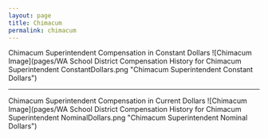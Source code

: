 ```yaml
---
layout: page
title: Chimacum
permalink: chimacum
---
```



Chimacum Superintendent Compensation in Constant Dollars
![Chimacum Image](pages/WA School District Compensation History for Chimacum Superintendent ConstantDollars.png "Chimacum Superintendent Constant Dollars")
___

Chimacum Superintendent Compensation in Current Dollars
![Chimacum Image](pages/WA School District Compensation History for Chimacum Superintendent NominalDollars.png "Chimacum Superintendent Nominal Dollars")